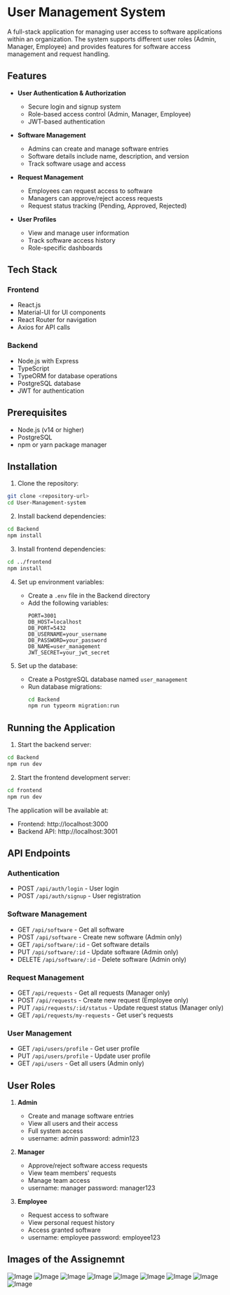 # User Management System

A full-stack application for managing user access to software applications within an organization. The system supports different user roles (Admin, Manager, Employee) and provides features for software access management and request handling.

## Features

- **User Authentication & Authorization**
  - Secure login and signup system
  - Role-based access control (Admin, Manager, Employee)
  - JWT-based authentication

- **Software Management**
  - Admins can create and manage software entries
  - Software details include name, description, and version
  - Track software usage and access

- **Request Management**
  - Employees can request access to software
  - Managers can approve/reject access requests
  - Request status tracking (Pending, Approved, Rejected)

- **User Profiles**
  - View and manage user information
  - Track software access history
  - Role-specific dashboards

## Tech Stack

### Frontend
- React.js
- Material-UI for UI components
- React Router for navigation
- Axios for API calls

### Backend
- Node.js with Express
- TypeScript
- TypeORM for database operations
- PostgreSQL database
- JWT for authentication

## Prerequisites

- Node.js (v14 or higher)
- PostgreSQL
- npm or yarn package manager

## Installation

1. Clone the repository:
```bash
git clone <repository-url>
cd User-Management-system
```

2. Install backend dependencies:
```bash
cd Backend
npm install
```

3. Install frontend dependencies:
```bash
cd ../frontend
npm install
```

4. Set up environment variables:
   - Create a `.env` file in the Backend directory
   - Add the following variables:
     ```
     PORT=3001
     DB_HOST=localhost
     DB_PORT=5432
     DB_USERNAME=your_username
     DB_PASSWORD=your_password
     DB_NAME=user_management
     JWT_SECRET=your_jwt_secret
     ```

5. Set up the database:
   - Create a PostgreSQL database named `user_management`
   - Run database migrations:
     ```bash
     cd Backend
     npm run typeorm migration:run
     ```

## Running the Application

1. Start the backend server:
```bash
cd Backend
npm run dev
```

2. Start the frontend development server:
```bash
cd frontend
npm run dev
```

The application will be available at:
- Frontend: http://localhost:3000
- Backend API: http://localhost:3001

## API Endpoints

### Authentication
- POST `/api/auth/login` - User login
- POST `/api/auth/signup` - User registration

### Software Management
- GET `/api/software` - Get all software
- POST `/api/software` - Create new software (Admin only)
- GET `/api/software/:id` - Get software details
- PUT `/api/software/:id` - Update software (Admin only)
- DELETE `/api/software/:id` - Delete software (Admin only)

### Request Management
- GET `/api/requests` - Get all requests (Manager only)
- POST `/api/requests` - Create new request (Employee only)
- PUT `/api/requests/:id/status` - Update request status (Manager only)
- GET `/api/requests/my-requests` - Get user's requests

### User Management
- GET `/api/users/profile` - Get user profile
- PUT `/api/users/profile` - Update user profile
- GET `/api/users` - Get all users (Admin only)

## User Roles

1. **Admin**
   - Create and manage software entries
   - View all users and their access
   - Full system access
   - username: admin password: admin123

2. **Manager**
   - Approve/reject software access requests
   - View team members' requests
   - Manage team access
   - username: manager password: manager123

3. **Employee**
   - Request access to software
   - View personal request history
   - Access granted software
   - username: employee password: employee123

## Images of the Assignemnt 


![Image](https://github.com/user-attachments/assets/f36583f5-5adc-4710-9213-abe637afe84e)
![Image](https://github.com/user-attachments/assets/3d5cad56-7b6d-48ec-a561-d7c36ec3e47f)
![Image](https://github.com/user-attachments/assets/aea7106b-ffb5-484f-848a-1f2cde32e35a)
![Image](https://github.com/user-attachments/assets/f651b15f-142c-4fd2-8fae-cd1fb4bca41c)
![Image](https://github.com/user-attachments/assets/f5856161-87c0-4dd8-8587-bbc57ffbc53b)
![Image](https://github.com/user-attachments/assets/e562654a-7e13-4cff-b041-132f29f49b1d)
![Image](https://github.com/user-attachments/assets/345d6eae-7f5b-4545-ae40-b8c872b36675)
![Image](https://github.com/user-attachments/assets/343df292-ab35-4903-b9f8-4501d83efa6b)
![Image](https://github.com/user-attachments/assets/0244e4c4-0add-4237-9857-d9ab7fc92025)
